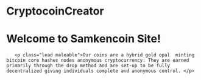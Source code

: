 # CryptocoinCreator<h1>Welcome to Samkencoin Site!</h1>
        
       <p class="lead maleable">Our coins are a hybrid gold opal  minting bitcoin core hashes nodes anonymous cryptocurrency. They are earned primarily through the drop method and are set-up to be fully decentralized giving individuals complete and anonymous control. </p>
<build root container hash node vault backend vault  hashes nodes  keeper and mining bitcoin  device Vivo y55s hash node container signature>
<build highest level hashes nodes blocks signature hadhes nodes certificate authority>
<build hashes nodes proof of root authority signature :hashes nodes  claim>
<build one node id signature:roots authority end point hash node><build one node id signature ; roots authority end point hash node samkencoin hashes nodes flow>
<build hashes nodes highest level hash node blocks waves hashes hash nodes infinite minting bitcoin core hashes nodes over flow >
<build value hashes nodes samkencoin hashes nodes string hashes nodes lock infinity hashes nodes chains>
